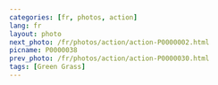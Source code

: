 ```yaml
---
categories: [fr, photos, action]
lang: fr
layout: photo
next_photo: /fr/photos/action/action-P0000002.html
picname: P0000038
prev_photo: /fr/photos/action/action-P0000030.html
tags: [Green Grass]
---
```

